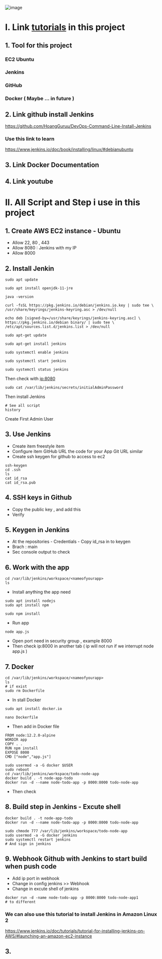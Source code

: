 ![image](https://github.com/HoangGuruu/DevOps-Jenkins-CICD-with-GitHub-Integration-use-EC2-Ubuntu/assets/111829092/3b4e1136-5c17-40fb-a0f0-7a3a441ef496)
# I. Link [tutorials](https://www.youtube.com/watch?v=nplH3BzKHPk&list=PL16dpeBne9TC6FWqB6kc7a5CiIcS2vXiX&index=54&t=5784s) in this project
## 1. Tool for this project
### EC2 Ubuntu
### Jenkins
### GitHub
### Docker ( Maybe ... in future )
## 2. Link github install Jenkins
https://github.com/HoangGuruu/DevOps-Command-Line-Install-Jenkins
### Use this link to learn
https://www.jenkins.io/doc/book/installing/linux/#debianubuntu
## 3. Link Docker Documentation

## 4. Link youtube

# II. All Script and Step i use in this project

## 1. Create AWS EC2 instance - Ubuntu
- Allow 22, 80 , 443
- Allow 8080 : Jenkins with my IP
- Allow 8000
## 2. Install Jenkin
```
sudo apt update
```
```
sudo apt install openjdk-11-jre
```
```
java -version
```
```
curl -fsSL https://pkg.jenkins.io/debian/jenkins.io.key | sudo tee \ /usr/share/keyrings/jenkins-keyring.asc > /dev/null 
```
```
echo deb [signed-by=/usr/share/keyrings/jenkins-keyring.asc] \ https://pkg.jenkins.io/debian binary/ | sudo tee \ /etc/apt/sources.list.d/jenkins.list > /dev/null
```
```
sudo apt-get update
```
```
sudo apt-get install jenkins
```
```
sudo systemctl enable jenkins
```
```
sudo systemctl start jenkins
```
```
sudo systemctl status jenkins
```
Then check with <ip:8080>
```
sudo cat /var/lib/jenkins/secrets/initialAdminPassword
```
Then install Jenkins
```
# See all script
history
```
Create First Admin User
## 3. Use Jenkins 
- Create item freestyle item
- Configure item 
GitHub URL the code for your App
Git URL similar
- Create ssh keygen for github to access to ec2
```
ssh-keygen
cd .ssh
ls
cat id_rsa
cat id_rsa.pub
```
## 4. SSH keys in Github
- Copy the public key , and add this
- Verify
## 5. Keygen in Jenkins
- At the repositories - Credentials - Copy id_rsa in to keygen
- Brach : main
- Sec console output to check
## 6. Work with the app
```
cd /var/lib/jenkins/workspace/<nameofyourapp>
ls
```
- Install anything the app need
```
sudo apt install nodejs
sudo apt install npm
```
```
sudo npm install
```
- Run app
```
node app.js
```
- Open port need in security group , example 8000
- Then check ip:8000 in another tab ( ip will not run if we interrupt node app.js )
## 7. Docker 
```
cd /var/lib/jenkins/workspace/<nameofyourapp>
ls 
# if exist
sudo rm Dockerfile
```
- In stall Docker
```
sudo apt install docker.io
```
```
nano Dockerfile
```
- Then add in Docker file
```
FROM node:12.2.0-alpine
WORDIR app
COPY . .
RUN npm install
EXPOSE 8000
CMD ["node","app.js"]
```
```
sudo usermod -a -G docker $USER
sudo reboot
cd /var/lib/jenkins/workspace/todo-node-app
docker build . -t node-app-todo
docker run -d --name node-todo-app -p 8000:8000 todo-node-app
```
- Then check

## 8. Build step in Jenkins - Excute shell
```
docker build . -t node-app-todo
docker run -d --name node-todo-app -p 8000:8000 todo-node-app
```
```
sudo chmode 777 /var/lib/jenkins/workspace/todo-node-app
sudo usermod -a -G docker jenkins
sudo systemctl restart jenkins
# And sign in jenkins
```

## 9. Webhook Github with Jenkins to start build when push code 
- Add ip port in webhook
- Change in config jenkins >> Webhook
- Change in excute shell of jenkins 
```
docker run -d -name node-todo-app -p 8000:8000 todo-node-app1
# to different
```

### We can also use this tutorial to install Jenkins in Amazon Linux 2 
https://www.jenkins.io/doc/tutorials/tutorial-for-installing-jenkins-on-AWS/#launching-an-amazon-ec2-instance
## 3. 
